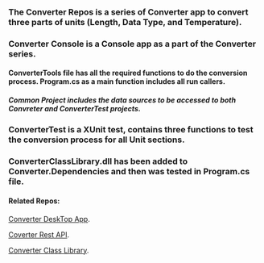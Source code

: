 ### The Converter Repos is a series of Converter app to convert three parts of units (Length, Data Type, and Temperature). 

### Converter Console is a Console app as a part of the Converter series. 
#### ConverterTools file has all the required functions to do the conversion process. Program.cs as a main function includes all run callers.  
##### Common Project includes the data sources to be accessed to both Convreter and ConverterTest projects.

### ConverterTest is a XUnit test, contains three functions to test the conversion process for all Unit sections.

### ConverterClassLibrary.dll has been added to Converter.Dependencies and then was tested in Program.cs file.

#### Related Repos: 
[Converter DeskTop App](https://github.com/YoussefAlsoufi/Converter_Desktop_App).

[Coverter Rest API](https://github.com/YoussefAlsoufi/Converter_rest).

[Converter Class Library](https://github.com/YoussefAlsoufi/ConverterClassLibrary).

